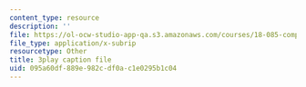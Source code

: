 ```yaml
---
content_type: resource
description: ''
file: https://ol-ocw-studio-app-qa.s3.amazonaws.com/courses/18-085-computational-science-and-engineering-i-fall-2008/095a60df889e982cdf0ac1e0295b1c04_gYME3EbIqV4.srt
file_type: application/x-subrip
resourcetype: Other
title: 3play caption file
uid: 095a60df-889e-982c-df0a-c1e0295b1c04
---
```


